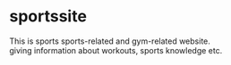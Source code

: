 # sportssite
This is sports sports-related and gym-related website.<br> giving information about workouts, sports knowledge etc.
